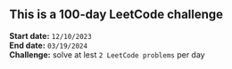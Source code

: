 ## This is a 100-day LeetCode challenge

**Start date:**  `12/10/2023` \
**End date:**    `03/19/2024` \
**Challenge:** solve at lest `2 LeetCode problems` per day
